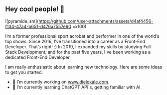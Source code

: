 ## Hey cool people! 👋

![pyramide_sm](https://github.com/user-attachments/assets/d4af4456-f134-47a4-b651-d476a7557e90 =x100)



I’m a former professional sport acrobat and performer in one of the world’s top shows. Since 2016, I’ve transitioned into a career as a Front-End Developer. That’s right! :) In 2019, I expanded my skills by studying Full-Stack Development, and for the past five years, I've been working as a dedicated Front-End Developer.

I am really enthusiastic about learning new technology.
Here are some ideas to get you started:

- 🔭 I’m currently working on www.dielokale.com.
- 🌱 I’m currently learning ChatGPT API's, getting familiar with AI.

